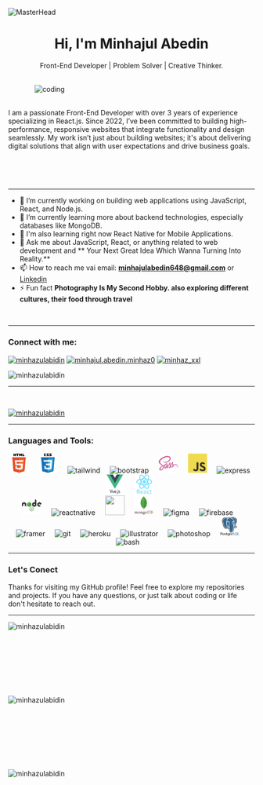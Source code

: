 ![MasterHead](https://www.digitaladlectio.com/wp-content/uploads/2020/04/New-PNC-Animated-Banners.gif)


<h1 align="center">Hi, I'm Minhajul Abedin</h1>
<p align="center">Front-End Developer | Problem Solver | Creative Thinker.</p>
</br>
<img align="right" alt="coding" width="450" src="https://c.tenor.com/qJ5evVs-_uUAAAAC/coding.gif" />
</br>
</br>
<p align=''>I am a passionate Front-End Developer with over 3 years of experience specializing in React.js. Since 2022, I’ve been committed to building high-performance, responsive websites that integrate functionality and design seamlessly. My work isn’t just about building websites; it's about delivering digital solutions that align with user expectations and drive business goals.</p>
</br>
</br>
</br>


---
- 🔭 I’m currently working on building web applications using JavaScript, React, and Node.js.
- 🌱 I’m currently learning more about backend technologies, especially databases like MongoDB.
- 📱 I'm also learning right now React Native for Mobile Applications.
- 💬 Ask me about JavaScript, React, or anything related to web development and ** Your Next Great Idea Which Wanna Turning Into Reality.**
- 📫 How to reach me vai email: **minhajulabedin648@gmail.com** or [Linkedin](https://www.linkedin.com/in/minhazulabidin/)
- ⚡ Fun fact **Photography Is My Second Hobby. also exploring different cultures, their food through travel**

</br>

---

<h3 align="left">Connect with me:</h3>

<p align="left">
<a href="https://linkedin.com/in/minhazulabidin" target="blank"><img align="center" src="https://raw.githubusercontent.com/rahuldkjain/github-profile-readme-generator/master/src/images/icons/Social/linked-in-alt.svg" alt="minhazulabidin" height="30" width="40" /></a> 
<a href="https://fb.com/minhajul.abedin.minhaz0" target="blank"><img align="center" src="https://raw.githubusercontent.com/rahuldkjain/github-profile-readme-generator/master/src/images/icons/Social/facebook.svg" alt="minhajul.abedin.minhaz0" height="30" width="40" /></a>
<a href="https://instagram.com/minhaz_xxl" target="blank"><img align="center" src="https://raw.githubusercontent.com/rahuldkjain/github-profile-readme-generator/master/src/images/icons/Social/instagram.svg" alt="minhaz_xxl" height="30" width="40" /></a>
 <p align="left"> <img src="https://komarev.com/ghpvc/?username=minhazulabidin&label=Profile%20views&color=0e75b6&style=flat" alt="minhazulabidin" /> </p>
</p>

---

 </br>
<p align="left"> <a href="https://github.com/ryo-ma/github-profile-trophy"><img src="https://github-profile-trophy.vercel.app/?username=minhazulabidin" alt="minhazulabidin" /></a> </p>

---

<h3 align="left">Languages and Tools:</h3>
<p align="center"> 
  <img src="https://raw.githubusercontent.com/devicons/devicon/master/icons/html5/html5-original-wordmark.svg" alt="html5" width="40" height="40"/> &nbsp; &nbsp;
<img src="https://raw.githubusercontent.com/devicons/devicon/master/icons/css3/css3-original-wordmark.svg" alt="css3" width="40" height="40"/> &nbsp; &nbsp;
  <img src="https://www.vectorlogo.zone/logos/tailwindcss/tailwindcss-icon.svg" alt="tailwind" width="40" height="40"/> &nbsp; &nbsp;
  <img src="https://cdn.worldvectorlogo.com/logos/bootstrap-5-1.svg" alt="bootstrap" width="40" height="40"/> &nbsp; &nbsp;
  <img src="https://raw.githubusercontent.com/devicons/devicon/master/icons/sass/sass-original.svg" alt="sass" width="40" height="40"/> &nbsp; &nbsp;
  <img src="https://raw.githubusercontent.com/devicons/devicon/master/icons/javascript/javascript-original.svg" alt="javascript" width="40" height="40"/> &nbsp; &nbsp;
<img src="https://ajeetchaulagain.com/static/7cb4af597964b0911fe71cb2f8148d64/87351/express-js.png" alt="express" width="40" height="40"/> &nbsp; &nbsp;
  <img src="https://raw.githubusercontent.com/devicons/devicon/master/icons/vuejs/vuejs-original-wordmark.svg" alt="vuejs" width="40" height="40"/> &nbsp; &nbsp; 
  <img src="https://raw.githubusercontent.com/devicons/devicon/master/icons/react/react-original-wordmark.svg" alt="react" width="40" height="40"/> &nbsp; &nbsp; </br>
   <img src="https://raw.githubusercontent.com/devicons/devicon/master/icons/nodejs/nodejs-original-wordmark.svg" alt="nodejs" width="40" height="40"/> &nbsp; &nbsp; 
 <img src="https://reactnative.dev/img/header_logo.svg" alt="reactnative" width="40" height="40"/> &nbsp; &nbsp;
  <img src="https://encrypted-tbn0.gstatic.com/images?q=tbn:ANd9GcQw0_yhGEmhIF8QjL7poBJqowjSlIw0kKKOJA&s" width="40" height="40"/> &nbsp; &nbsp;
  <img src="https://raw.githubusercontent.com/devicons/devicon/master/icons/mongodb/mongodb-original-wordmark.svg" alt="mongodb" width="40" height="40"/> &nbsp; &nbsp;
 <img src="https://www.vectorlogo.zone/logos/figma/figma-icon.svg" alt="figma" width="40" height="40"/> &nbsp; &nbsp;
 <img src="https://www.vectorlogo.zone/logos/firebase/firebase-icon.svg" alt="firebase" width="40" height="40"/> &nbsp; &nbsp;
<img src="https://www.vectorlogo.zone/logos/framer/framer-icon.svg" alt="framer" width="40" height="40"/> &nbsp; &nbsp; 
 <img src="https://www.vectorlogo.zone/logos/git-scm/git-scm-icon.svg" alt="git" width="40" height="40"/> &nbsp; &nbsp;
<img src="https://www.vectorlogo.zone/logos/heroku/heroku-icon.svg" alt="heroku" width="40" height="40"/> &nbsp; &nbsp; 
<img src="https://www.vectorlogo.zone/logos/adobe_illustrator/adobe_illustrator-icon.svg" alt="illustrator" width="40" height="40"/> &nbsp; &nbsp;
 <img src="https://upload.wikimedia.org/wikipedia/commons/thumb/a/af/Adobe_Photoshop_CC_icon.svg/512px-Adobe_Photoshop_CC_icon.svg.png?20200616073617" alt="photoshop" width="40" height="40"/> &nbsp; &nbsp;
 <img src="https://raw.githubusercontent.com/devicons/devicon/master/icons/postgresql/postgresql-original-wordmark.svg" alt="postgresql" width="40" height="40"/> &nbsp; &nbsp;
  <img src="https://www.vectorlogo.zone/logos/gnu_bash/gnu_bash-icon.svg" alt="bash" width="40" height="40"/> &nbsp; &nbsp;

</p>

***
<h3 align="left">Let's Conect</h3>
<p>Thanks for visiting my GitHub profile! Feel free to explore my repositories and projects. If you have any questions, or just talk about coding or life don't hesitate to reach out.</p>

***

<p><img width="260" height="150" align="left" src="https://github-readme-stats.vercel.app/api/top-langs?username=minhazulabidin&show_icons=true&locale=en&layout=compact" alt="minhazulabidin" /></p>

<p><img width="260" height="150" align="left" src="https://github-readme-stats.vercel.app/api?username=minhazulabidin&show_icons=true&locale=en" alt="minhazulabidin" /></p>

<p><img width="260" height="150" align="left" src="https://github-readme-streak-stats.herokuapp.com/?user=minhazulabidin&" alt="minhazulabidin" /></p>
